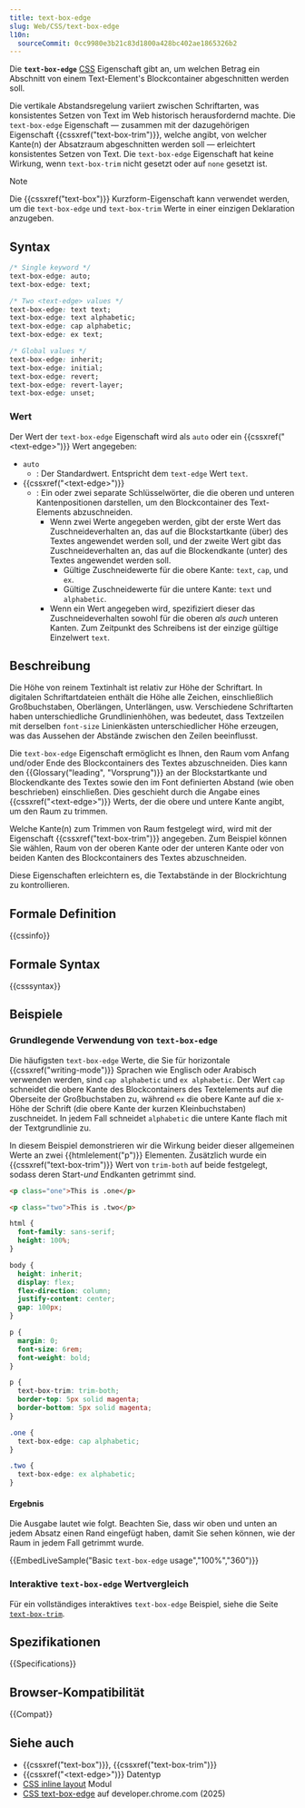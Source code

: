 ```yaml
---
title: text-box-edge
slug: Web/CSS/text-box-edge
l10n:
  sourceCommit: 0cc9980e3b21c83d1800a428bc402ae1865326b2
---
```


Die **`text-box-edge`** [CSS](/de/docs/Web/CSS) Eigenschaft gibt an, um welchen Betrag ein Abschnitt von einem Text-Element's Blockcontainer abgeschnitten werden soll.

Die vertikale Abstandsregelung variiert zwischen Schriftarten, was konsistentes Setzen von Text im Web historisch herausfordernd machte. Die `text-box-edge` Eigenschaft — zusammen mit der dazugehörigen Eigenschaft {{cssxref("text-box-trim")}}, welche angibt, von welcher Kante(n) der Absatzraum abgeschnitten werden soll — erleichtert konsistentes Setzen von Text. Die `text-box-edge` Eigenschaft hat keine Wirkung, wenn `text-box-trim` nicht gesetzt oder auf `none` gesetzt ist.

> [!NOTE]
> Die {{cssxref("text-box")}} Kurzform-Eigenschaft kann verwendet werden, um die `text-box-edge` und `text-box-trim` Werte in einer einzigen Deklaration anzugeben.

## Syntax

```css
/* Single keyword */
text-box-edge: auto;
text-box-edge: text;

/* Two <text-edge> values */
text-box-edge: text text;
text-box-edge: text alphabetic;
text-box-edge: cap alphabetic;
text-box-edge: ex text;

/* Global values */
text-box-edge: inherit;
text-box-edge: initial;
text-box-edge: revert;
text-box-edge: revert-layer;
text-box-edge: unset;
```

### Wert

Der Wert der `text-box-edge` Eigenschaft wird als `auto` oder ein {{cssxref("&lt;text-edge&gt;")}} Wert angegeben:

- `auto`
  - : Der Standardwert. Entspricht dem `text-edge` Wert `text`.
- {{cssxref("&lt;text-edge&gt;")}}
  - : Ein oder zwei separate Schlüsselwörter, die die oberen und unteren Kantenpositionen darstellen, um den Blockcontainer des Text-Elements abzuschneiden.
    - Wenn zwei Werte angegeben werden, gibt der erste Wert das Zuschneideverhalten an, das auf die Blockstartkante (über) des Textes angewendet werden soll, und der zweite Wert gibt das Zuschneideverhalten an, das auf die Blockendkante (unter) des Textes angewendet werden soll.
      - Gültige Zuschneidewerte für die obere Kante: `text`, `cap`, und `ex`.
      - Gültige Zuschneidewerte für die untere Kante: `text` und `alphabetic`.
    - Wenn ein Wert angegeben wird, spezifiziert dieser das Zuschneideverhalten sowohl für die oberen _als auch_ unteren Kanten. Zum Zeitpunkt des Schreibens ist der einzige gültige Einzelwert `text`.

## Beschreibung

Die Höhe von reinem Textinhalt ist relativ zur Höhe der Schriftart. In digitalen Schriftartdateien enthält die Höhe alle Zeichen, einschließlich Großbuchstaben, Oberlängen, Unterlängen, usw. Verschiedene Schriftarten haben unterschiedliche Grundlinienhöhen, was bedeutet, dass Textzeilen mit derselben `font-size` Linienkästen unterschiedlicher Höhe erzeugen, was das Aussehen der Abstände zwischen den Zeilen beeinflusst.

Die `text-box-edge` Eigenschaft ermöglicht es Ihnen, den Raum vom Anfang und/oder Ende des Blockcontainers des Textes abzuschneiden. Dies kann den {{Glossary("leading", "Vorsprung")}} an der Blockstartkante und Blockendkante des Textes sowie den im Font definierten Abstand (wie oben beschrieben) einschließen. Dies geschieht durch die Angabe eines {{cssxref("&lt;text-edge&gt;")}} Werts, der die obere und untere Kante angibt, um den Raum zu trimmen.

Welche Kante(n) zum Trimmen von Raum festgelegt wird, wird mit der Eigenschaft {{cssxref("text-box-trim")}} angegeben. Zum Beispiel können Sie wählen, Raum von der oberen Kante oder der unteren Kante oder von beiden Kanten des Blockcontainers des Textes abzuschneiden.

Diese Eigenschaften erleichtern es, die Textabstände in der Blockrichtung zu kontrollieren.

## Formale Definition

{{cssinfo}}

## Formale Syntax

{{csssyntax}}

## Beispiele

### Grundlegende Verwendung von `text-box-edge`

Die häufigsten `text-box-edge` Werte, die Sie für horizontale {{cssxref("writing-mode")}} Sprachen wie Englisch oder Arabisch verwenden werden, sind `cap alphabetic` und `ex alphabetic`. Der Wert `cap` schneidet die obere Kante des Blockcontainers des Textelements auf die Oberseite der Großbuchstaben zu, während `ex` die obere Kante auf die x-Höhe der Schrift (die obere Kante der kurzen Kleinbuchstaben) zuschneidet. In jedem Fall schneidet `alphabetic` die untere Kante flach mit der Textgrundlinie zu.

In diesem Beispiel demonstrieren wir die Wirkung beider dieser allgemeinen Werte an zwei {{htmlelement("p")}} Elementen. Zusätzlich wurde ein {{cssxref("text-box-trim")}} Wert von `trim-both` auf beide festgelegt, sodass deren Start-_und_ Endkanten getrimmt sind.

```html hidden
<p class="one">This is .one</p>

<p class="two">This is .two</p>
```

```css hidden
html {
  font-family: sans-serif;
  height: 100%;
}

body {
  height: inherit;
  display: flex;
  flex-direction: column;
  justify-content: center;
  gap: 100px;
}

p {
  margin: 0;
  font-size: 6rem;
  font-weight: bold;
}
```

```css
p {
  text-box-trim: trim-both;
  border-top: 5px solid magenta;
  border-bottom: 5px solid magenta;
}

.one {
  text-box-edge: cap alphabetic;
}

.two {
  text-box-edge: ex alphabetic;
}
```

#### Ergebnis

Die Ausgabe lautet wie folgt. Beachten Sie, dass wir oben und unten an jedem Absatz einen Rand eingefügt haben, damit Sie sehen können, wie der Raum in jedem Fall getrimmt wurde.

{{EmbedLiveSample("Basic `text-box-edge` usage","100%","360")}}

### Interaktive `text-box-edge` Wertvergleich

Für ein vollständiges interaktives `text-box-edge` Beispiel, siehe die Seite [`text-box-trim`](/de/docs/Web/CSS/text-box-trim#interactive_text-box-trim_and_text-box-edge_value_comparison).

## Spezifikationen

{{Specifications}}

## Browser-Kompatibilität

{{Compat}}

## Siehe auch

- {{cssxref("text-box")}}, {{cssxref("text-box-trim")}}
- {{cssxref("&lt;text-edge&gt;")}} Datentyp
- [CSS inline layout](/de/docs/Web/CSS/CSS_inline_layout) Modul
- [CSS text-box-edge](https://developer.chrome.com/blog/css-text-box-trim) auf developer.chrome.com (2025)
